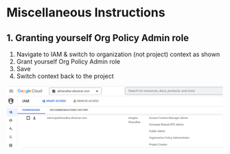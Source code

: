 # Miscellaneous Instructions

## 1. Granting yourself Org Policy Admin role

1. Navigate to IAM & switch to organization (not project) context as shown
2. Grant yourself Org Policy Admin role
3. Save
4. Switch context back to the project

![README](../06-images/ts22-tf-lab-3.png)   
<br><br>
